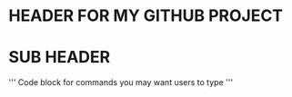 # HEADER FOR MY GITHUB PROJECT

# SUB HEADER

'''
Code block for commands you may want users to type
'''

